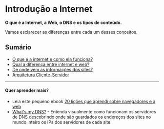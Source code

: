 # Introdução a Internet

**O que é a Internet, a Web, o DNS e os tipos de conteúdo.**

Vamos esclarecer as diferenças entre cada um desses conceitos.

## Sumário

- [O que é a internet e como ela funciona?](a_internet_e_seu_funcionamento.md)
- [Qual a diferença entre internet e web?](internet_e_web.md)
- [De onde vem as informações dos sites?](origem_das_informacoes.md)
- [Arquitetura Cliente-Servidor](arquitetura-cliente-servidor.md)

---

#### Quer aprender mais?

- Leia este pequeno ebook [20 lições que aprendi sobre navegadores e a web](http://www.20thingsilearned.com/pt-BR)
- [What's my DNS?](https://www.whatsmydns.net/) - Entenda visualmente como funcionam os servidores de DNS descobrindo onde são guardados os endereços dos sites no mundo inteiro os IPs dos servidores de cada site
